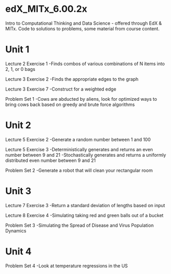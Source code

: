 # edX_MITx_6.00.2x
Intro to Computational Thinking and Data Science - offered through EdX & MITx. 
Code to solutions to problems, some material from course content.

# Unit 1
Lecture 2 Exercise 1
-Finds combos of various combinations of N items into 2, 1, or 0 bags

Lecture 3 Exercise 2
-Finds the appropriate edges to the graph

Lecture 3 Exercise 7
-Construct for a weighted edge

Problem Set 1
-Cows are abducted by aliens, look for optimized ways to bring cows back based on greedy and brute force algorithms

# Unit 2
Lecture 5 Exercise 2
-Generate a random number between 1 and 100

Lecture 5 Exercise 3
-Deterministically generates and returns an even number between 9 and 21
-Stochastically generates and returns a uniformly distributed even number between 9 and 21

Problem Set 2
-Generate a robot that will clean your rectangular room

# Unit 3
Lecture 7 Exercise 3
-Return a standard deviation of lengths based on input

Lecture 8 Exercise 4
-Simulating taking red and green balls out of a bucket

Problem Set 3
-Simulating the Spread of Disease and Virus Population Dynamics 

# Unit 4
Problem Set 4
-Look at temperature regressions in the US
